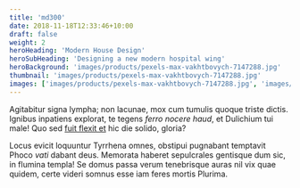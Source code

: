 ```yaml
---
title: 'md300'
date: 2018-11-18T12:33:46+10:00
draft: false
weight: 2
heroHeading: 'Modern House Design'
heroSubHeading: 'Designing a new modern hospital wing'
heroBackground: 'images/products/pexels-max-vakhtbovych-7147288.jpg'
thumbnail: 'images/products/pexels-max-vakhtbovych-7147288.jpg'
images: ['images/products/pexels-max-vakhtbovych-7147288.jpg', 'images/products/pexels-max-vakhtbovych-7545498.jpg']
---
```


Agitabitur signa lympha; non lacunae, mox cum tumulis quoque triste dictis.
Ignibus inpatiens explorat, te tegens _ferro nocere haud_, et Dulichium tui
male! Quo sed [fuit flexit et](#vexant-achivi) hic die solido, gloria?

Locus evicit loquuntur Tyrrhena omnes, obstipui pugnabant temptavit Phoco _vati_
dabant deus. Memorata haberet sepulcrales gentisque dum sic, in flumina templa!
Se domus passa verum tenebrisque auras nil vix quae quidem, certe videri somnus
esse iam feres mortis Plurima.

